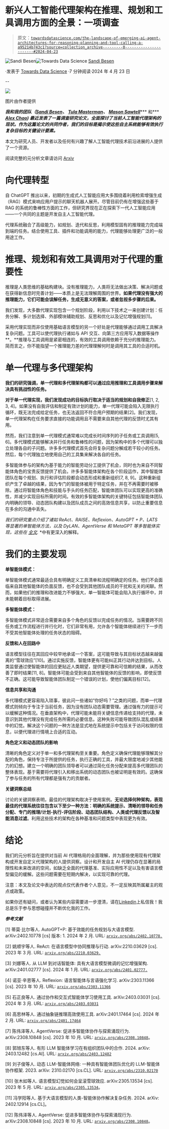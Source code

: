 # 新兴人工智能代理架构在推理、规划和工具调用方面的全景：一项调查

> 原文：[`towardsdatascience.com/the-landscape-of-emerging-ai-agent-architectures-for-reasoning-planning-and-tool-calling-a-a95214b743c1?source=collection_archive---------0-----------------------#2024-04-23`](https://towardsdatascience.com/the-landscape-of-emerging-ai-agent-architectures-for-reasoning-planning-and-tool-calling-a-a95214b743c1?source=collection_archive---------0-----------------------#2024-04-23)

[](https://medium.com/@sandibesen?source=post_page---byline--a95214b743c1--------------------------------)![Sandi Besen](https://medium.com/@sandibesen?source=post_page---byline--a95214b743c1--------------------------------)[](https://towardsdatascience.com/?source=post_page---byline--a95214b743c1--------------------------------)![Towards Data Science](https://towardsdatascience.com/?source=post_page---byline--a95214b743c1--------------------------------) [Sandi Besen](https://medium.com/@sandibesen?source=post_page---byline--a95214b743c1--------------------------------)

·发表于 [Towards Data Science](https://towardsdatascience.com/?source=post_page---byline--a95214b743c1--------------------------------) ·7 分钟阅读·2024 年 4 月 23 日

--

![](img/f40135ab16836eb9faae12e98ef3805d.png)

图片由作者提供

***我和我的团队（***[***Sandi Besen***](https://www.linkedin.com/in/sandibesen/)***、*** [***Tula Masterman***](https://www.linkedin.com/in/tula-masterman/)***、*** [***Mason Sawtell***](https://www.linkedin.com/in/mason-sawtell/)*** 和*** [***Alex Chao***](https://www.linkedin.com/in/alexchao56/)***) 最近发表了一篇调查研究论文，全面探讨了当前人工智能代理架构的现状。作为这篇论文的共同作者，我们的目标是揭示使这些自主系统能够有效执行复杂目标的关键设计要素。***

本文为研究人员、开发者以及任何有兴趣了解人工智能代理技术前沿进展的人提供了一个资源。

阅读完整的元分析文章请访问 [Arxiv](https://arxiv.org/abs/2404.11584)

# 向代理转型

自 ChatGPT 推出以来，初期的生成式人工智能应用大多围绕着利用检索增强生成（RAG）模式来响应用户提示的聊天机器人展开。尽管目前仍有在增强这些基于 RAG 的系统的鲁棒性方面的工作，但研究界现在正在探索下一代人工智能应用——一个共同的主题是开发自主人工智能代理。

代理系统融合了高级能力，如规划、迭代和反思，利用模型固有的推理能力完成端到端的任务。结合使用工具、插件和功能调用的能力，代理能够处理更广泛的一般用途工作。

# 推理、规划和有效工具调用对于代理的重要性

推理是人类思维的基础构建块。没有推理能力，人类将无法做出决策、解决问题或在获得新信息时完善计划——本质上是无法理解周围的世界。**如果代理没有强大的推理能力，它们可能会误解任务，生成无意义的答案，或者忽视多步骤的后果。**

我们发现，大多数代理实现包含一个规划阶段，利用以下技术之一来创建计划：任务分解、多计划选择、外部模块辅助规划、反思和优化以及记忆增强规划[1]。

采用代理实现而非仅使用基础语言模型的另一个好处是代理能够通过调用工具解决复杂问题。工具可以使代理执行诸如与 API 交互、向第三方应用写入数据等操作**。**推理与工具调用是紧密相连的，有效的工具调用依赖于充分的推理能力。简而言之，你不能指望一个推理能力差的代理理解何时是调用其工具的合适时机。

# **单一代理与多代理架构**

**我们的研究强调，单一代理和多代理架构都可以通过应用推理和工具调用步骤来解决具有挑战性的任务。**

**对于单一代理实现，我们发现成功的目标执行取决于适当的规划和自我修正**[1, 2, 3, 4]。如果没有自我评估和制定有效计划的能力，单一代理可能会陷入无限执行循环，既无法完成给定任务，也无法返回不符合用户预期的结果[2]。我们发现，单一代理架构在任务要求直接的功能调用且不需要来自其他代理的反馈时尤其有用。

然而，我们注意到单一代理模式通常难以完成长时间序列的子任务或工具调用[5, 6]。多代理模式能够解决并行任务和鲁棒性的问题，因为架构中的多个代理可以独立处理各自的子问题。许多多代理模式首先会将复杂问题分解成若干较小的任务。然后，每个代理独立地使用自己的工具集来解决各自的任务。

多智能体参与的架构为基于能力的智能劳动分工提供了机会，同时也为来自不同智能体角色的宝贵反馈提供了机会。许多多智能体架构在各个阶段运作，其中智能体团队在每个规划、执行和评估阶段都会动态形成和重新组织[7, 8, 9]。这种重新组织产生了卓越的结果，因为专门的智能体被用于特定任务，并在不再需要时被移除。通过将智能体角色和技能与手头的任务匹配，智能体团队可以实现更高的准确性，并减少实现目标所需的时间。有效的多智能体架构的关键特征包括智能体团队内明确的领导、动态团队构建以及团队成员之间的高效信息共享，以防止重要信息在多余的沟通中丢失。

*我们的研究重点介绍了诸如 ReAct、RAISE、Reflexion、AutoGPT + P、LATS 等显著的单智能体方法，以及 DyLAN、AgentVerse 和 MetaGPT 等多智能体实现，这些在* [*全文*](https://arxiv.org/abs/2404.11584)*.* *中有更深入的解释。

# 我们的主要发现

**单智能体模式：**

单智能体模式通常最适合具有明确定义工具清单和流程明确定的任务。他们不会面临来自其他智能体的负面反馈，也不会受到其他团队成员的干扰和无关的闲聊。然而，如果他们的推理和改进能力不够强大，单一智能体可能会陷入执行循环中，并未能朝着目标取得进展。

**多智能体模式：**

多智能体模式非常适合需要来自多个角色的反馈以完成任务的情况。当需要跨不同任务或工作流程进行并行化时，它们非常有用，允许各个智能体继续进行下一步而不受其他智能体处理的任务状态的阻碍。

**反馈和人在回路中**

语言模型往往在其回应中较早地承诺一个答案，这可能导致与其目标状态越来越偏离的“雪球效应”[10]。通过实施反馈，智能体更有可能纠正其行动并达到目标。人类监督通过使智能体的回应更贴近人类期望，提供更可靠和可信赖的结果，从而改善了即时结果[11, 8]。智能体可能会受到来自其他智能体的反馈的影响，即使反馈不正确。这可能导致智能体团队制定一个错误的计划，使他们偏离目标[12]。

**信息共享和沟通**

多代理模式更容易陷入琐事，彼此问一些诸如“你好吗？”之类的问题，而单一代理模式则倾向于专注于当前任务，因为没有团队动态需要管理。通过强有力的提示可以缓解这种情况。在垂直架构中，代理可能未能将关键信息传递给支持的代理，未意识到其他代理没有完成任务所需的必要信息。这种失败可能导致团队混乱或结果中的幻觉。解决这个问题的一种方法是显式地在系统提示中包括关于访问权限的信息，以便代理进行情境上合适的互动。

**角色定义和动态团队的影响**

清晰的角色定义对于单一和多代理架构至关重要。角色定义确保代理能够理解其分配的角色，保持专注于所提供的任务，执行正确的工具，并最大限度地减少其他能力的幻想。建立一个明确的团队领导者可以通过简化任务分配来提高多代理团队的整体表现。基于需要将代理引入和移出系统的动态团队也被证明是有效的。这确保了参与任务的所有代理都是强有力的贡献者。

**关键洞察总结**

讨论的关键洞察表明，最佳的代理架构取决于使用案例。**无论选择何种架构，表现最佳的代理系统往往包含以下至少一种方法：明确的系统提示、清晰的领导和任务分配、专门的推理/计划-执行-评估阶段、动态团队结构、人类或代理反馈以及智能消息过滤**。利用这些技术的架构在各种基准和问题类型中表现更为有效。

# 结论

我们的元分析旨在提供对当前 AI 代理格局的全面理解，并为那些使用现有代理架构或开发自定义代理架构的人提供洞察。设计和开发自主 AI 代理仍存在显著的局限性和未来改进的空间，如缺乏全面的代理基准、实际应用性不足以及有害语言模型偏见的缓解。这些问题需要在短期内解决，以实现可靠的代理。

注意：本文及论文中表达的观点仅代表作者个人意见，不一定反映其所属雇主的观点或政策。

如果你还有疑问，或者认为某些内容需要进一步澄清，请在[Linkedin](https://www.linkedin.com/in/sandibesen/)上私信我！我总是乐于参与思想碰撞并不断优化我的工作。

***参考文献***

[1] 蒂莫·比尔等人. AutoGPT+P: 基于效能的任务规划与大语言模型. arXiv:2402.10778 [cs] 版本: 1\. 2024 年 2 月\. URL: [`arxiv.org/abs/2402.10778.`](https://arxiv.org/abs/2402.10778)

[2] 姚顺宇等人. ReAct: 在语言模型中协同推理与行动. arXiv:2210.03629 [cs]. 2023 年 3 月\. URL: [`arxiv.org/abs/2210.03629.`](https://arxiv.org/abs/2210.03629)

[3] 刘娜等人. 从 LLM 到对话智能体: 具有大语言模型微调的记忆增强架构. arXiv:2401.02777 [cs]. 2024 年 1 月\. URL: [`arxiv.org/abs/2401.02777.`](https://arxiv.org/abs/2401.02777)

[4] 诺亚·辛恩等人. Reflexion: 语言智能体与言语强化学习. arXiv:2303.11366 [cs]. 2023 年 10 月\. URL: [`arxiv.org/abs/2303.11366`](https://arxiv.org/abs/2303.11366)

[5] 石正良等人. 通过协作和交互式智能体学习使用工具. arXiv:2403.03031 [cs]. 2024 年 3 月\. URL: [`arxiv.org/abs/2403.03031`](https://arxiv.org/abs/2403.03031)

[6] 高思林等人. 通过抽象链推理高效使用工具. arXiv:2401.17464 [cs]. 2024 年 2 月\. URL: [`arxiv.org/abs/2401.17464`](https://arxiv.org/abs/2401.17464)

[7] 陈伟泽等人. AgentVerse: 促进多智能体协作与探索涌现行为. arXiv:2308.10848 [cs]. 2023 年 10 月\. URL: [`arxiv.org/abs/2308.10848`](https://arxiv.org/abs/2308.10848)。

[8] 郭旭东等人. 有形 LLM 智能体学习在有组织团队中的合作. 2024\. arXiv: 2403.12482 [cs.AI]. URL: [`arxiv.org/abs/2403.12482`](https://arxiv.org/abs/2403.12482)

[9] 刘子俊等人. 动态 LLM-智能体网络: 一种具有智能体团队优化的 LLM-智能体协作框架. 2023\. arXiv: 2310.02170 [cs.CL]. URL: [`arxiv.org/abs/2310.02170`](https://arxiv.org/abs/2310.02170)

[10] 张木如等人. 语言模型幻觉如何会呈滚雪球效应. arXiv:2305.13534 [cs]. 2023 年 5 月\. URL: [`arxiv.org/abs/2305.13534`](https://arxiv.org/abs/2305.13534)。

[11] 冯学阳等人. 基于大语言模型的人类-智能体协作解决复杂任务. 2024\. arXiv: 2402.12914 [cs.CL]。

[12] 陈伟泽等人. AgentVerse: 促进多智能体协作与探索涌现行为. arXiv:2308.10848 [cs]. 2023 年 10 月\. URL: [`arxiv.org/abs/2308.10848`](https://arxiv.org/abs/2308.10848)。

